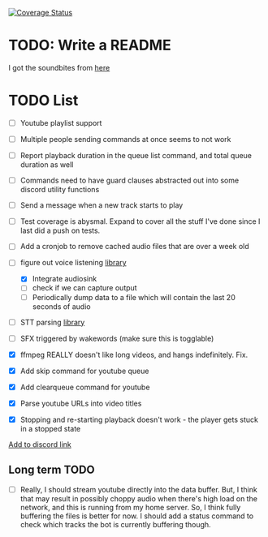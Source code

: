 [![Coverage Status](https://coveralls.io/repos/github/wildjames/SwearBot/badge.svg?branch=main)](https://coveralls.io/github/wildjames/SwearBot?branch=main)

# TODO: Write a README

I got the soundbites from [here](https://drive.google.com/drive/folders/1dr2XcAQAuCPJqZQkCRKa4Aq8IDOH8ZIz)


# TODO List

 - [ ] Youtube playlist support
 - [ ] Multiple people sending commands at once seems to not work
 - [ ] Report playback duration in the queue list command, and total queue duration as well
 - [ ] Commands need to have guard clauses abstracted out into some discord utility functions
 - [ ] Send a message when a new track starts to play
 - [ ] Test coverage is abysmal. Expand to cover all the stuff I've done since I last did a push on tests.
 - [ ] Add a cronjob to remove cached audio files that are over a week old
 - [ ] figure out voice listening [library](https://github.com/imayhaveborkedit/discord-ext-voice-recv)
   - [x] Integrate audiosink
   - [ ] check if we can capture output
   - [ ] Periodically dump data to a file which will contain the last 20 seconds of audio
 - [ ] STT parsing [library](https://github.com/KoljaB/RealtimeSTT)
 - [ ] SFX triggered by wakewords (make sure this is togglable)
 - [x] ffmpeg REALLY doesn't like long videos, and hangs indefinitely. Fix.
 - [x] Add skip command for youtube queue
 - [x] Add clearqueue command for youtube
 - [x] Parse youtube URLs into video titles
 - [x] Stopping and re-starting playback doesn't work - the player gets stuck in a stopped state


[Add to discord link](https://discord.com/oauth2/authorize?client_id=1376213084279930940)


## Long term TODO

 - [ ] Really, I should stream youtube directly into the data buffer. But, I think that may result in possibly choppy audio when there's high load on the network, and this is running from my home server. So, I think fully buffering the files is better for now. I should add a status command to check which tracks the bot is currently buffering though.
